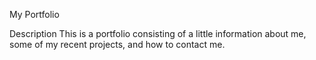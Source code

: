 My Portfolio

Description
This is a portfolio consisting of a little information about me, some of my recent projects, and how to contact me. 
